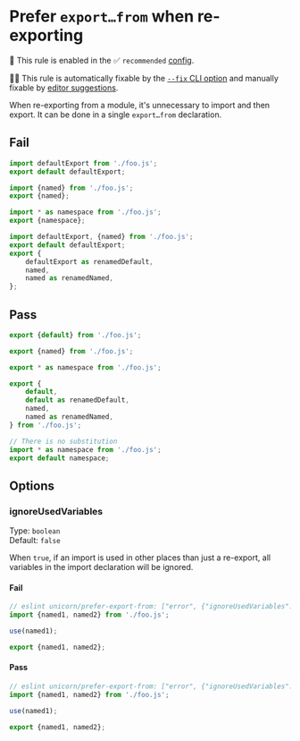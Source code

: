 # Prefer `export…from` when re-exporting

💼 This rule is enabled in the ✅ `recommended` [config](https://github.com/sindresorhus/eslint-plugin-unicorn#preset-configs).

🔧💡 This rule is automatically fixable by the [`--fix` CLI option](https://eslint.org/docs/latest/user-guide/command-line-interface#--fix) and manually fixable by [editor suggestions](https://eslint.org/docs/developer-guide/working-with-rules#providing-suggestions).

<!-- end auto-generated rule header -->
<!-- Do not manually modify this header. Run: `npm run fix:eslint-docs` -->

When re-exporting from a module, it's unnecessary to import and then export. It can be done in a single `export…from` declaration.

## Fail

```js
import defaultExport from './foo.js';
export default defaultExport;
```

```js
import {named} from './foo.js';
export {named};
```

```js
import * as namespace from './foo.js';
export {namespace};
```

```js
import defaultExport, {named} from './foo.js';
export default defaultExport;
export {
	defaultExport as renamedDefault,
	named,
	named as renamedNamed,
};
```

## Pass

```js
export {default} from './foo.js';
```

```js
export {named} from './foo.js';
```

```js
export * as namespace from './foo.js';
```

```js
export {
	default,
	default as renamedDefault,
	named,
	named as renamedNamed,
} from './foo.js';
```

```js
// There is no substitution
import * as namespace from './foo.js';
export default namespace;
```

## Options

### ignoreUsedVariables

Type: `boolean`\
Default: `false`

When `true`, if an import is used in other places than just a re-export, all variables in the import declaration will be ignored.

#### Fail

```js
// eslint unicorn/prefer-export-from: ["error", {"ignoreUsedVariables": false}]
import {named1, named2} from './foo.js';

use(named1);

export {named1, named2};
```

#### Pass

```js
// eslint unicorn/prefer-export-from: ["error", {"ignoreUsedVariables": true}]
import {named1, named2} from './foo.js';

use(named1);

export {named1, named2};
```

